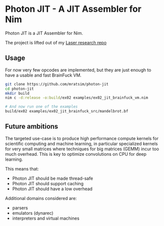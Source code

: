 # Photon JIT - A JIT Assembler for Nim

Photon JIT is a JIT Assembler for Nim.

The project is lifted out of my [Laser research repo](https://github.com/numforge/laser)

## Usage

For now very few opcodes are implemented, but they are just enough to have a usable and fast BrainFuck VM.

```bash
git clone https://github.com/mratsim/photon-jit
cd photon-jit
mkdir build
nim c -d:release -o:build/ex02 examples/ex02_jit_brainfuck_vm.nim

# And now run one of the examples
build/ex02 examples/ex02_jit_brainfuck_src/mandelbrot.bf
```

## Future ambitions

The targeted use-case is to produce high performance compute kernels for
scientific computing and machine learning, in particular specialized kernels
for very small matrices where techniques for big matrices (GEMM) incur
too much overhead. This is key to optimize convolutions on CPU for deep learning.

This means that:

- Photon JIT should be made thread-safe
- Photon JIT should support caching
- Photon JIT should have a low overhead

Additional domains considered are:
- parsers
- emulators (dynarec)
- interpreters and virtual machines

